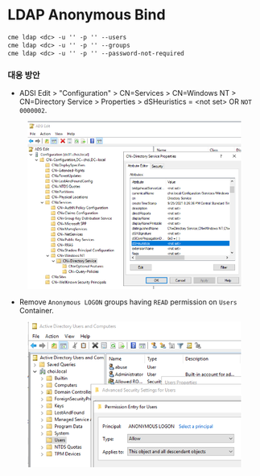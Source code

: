 # LDAP Anonymous Bind





```
cme ldap <dc> -u '' -p '' --users 
cme ldap <dc> -u '' -p '' --groups
cme ldap <dc> -u '' -p '' --password-not-required
```





### 대응 방안

* ADSI Edit > "Configuration" > CN=Services > CN=Windows NT > CN=Directory Service > Properties > dSHeuristics = \<not set> OR `NOT 0000002`.&#x20;

<figure><img src="../.gitbook/assets/image (1).png" alt=""><figcaption></figcaption></figure>

* Remove `Anonymous LOGON` groups having `READ` permission on `Users` Container.&#x20;

<figure><img src="../.gitbook/assets/image.png" alt=""><figcaption></figcaption></figure>
